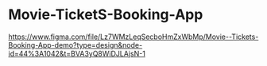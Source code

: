 # Movie-TicketS-Booking-App
https://www.figma.com/file/Lz7WMzLeqSecboHmZxWbMp/Movie--Tickets-Booking-App-demo?type=design&node-id=44%3A1042&t=BVA3yQ8WiDJLAjsN-1
